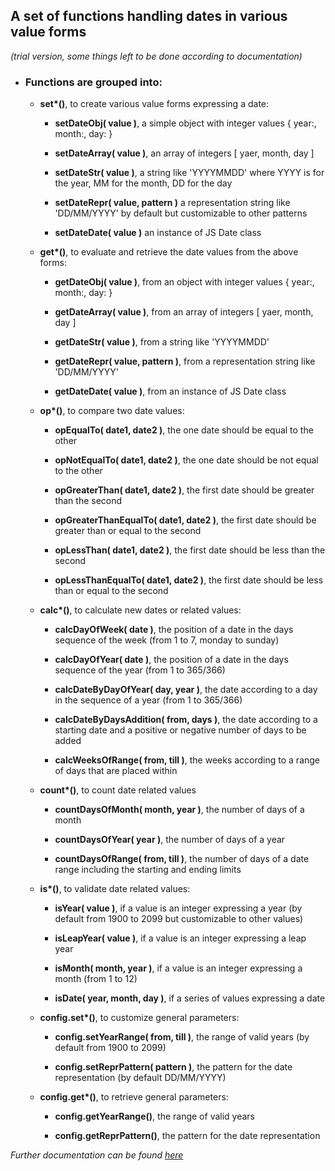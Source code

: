 ## A set of functions handling dates in various value forms ## 
_(trial version, some things left to be done according to documentation)_

* ### Functions are grouped into: ###

    * __set*()__, to create various value forms expressing a date:

        * __setDateObj( value )__, a simple object with integer values { year:, month:, day: }

        * __setDateArray( value )__, an array of integers [ yaer, month, day ]

        * __setDateStr( value )__, a string like 'YYYYMMDD' where YYYY is for the year, MM for the month, DD for the day

        * __setDateRepr( value, pattern )__ a representation string like 'DD/MM/YYYY' by default but customizable to other patterns 

        * __setDateDate( value )__ an instance of JS Date class

    * __get*()__, to evaluate and retrieve the date values from the above forms:

        * __getDateObj( value )__, from an object with integer values { year:, month:, day: }

        * __getDateArray( value )__, from an array of integers [ yaer, month, day ]

        * __getDateStr( value )__, from a string like 'YYYYMMDD'

        * __getDateRepr( value, pattern )__, from a representation string like 'DD/MM/YYYY'

        * __getDateDate( value )__, from an instance of JS Date class

    * __op*()__, to compare two date values:

        * __opEqualTo( date1, date2 )__, the one date should be equal to the other

        * __opNotEqualTo( date1, date2 )__, the one date should be not equal to the other

        * __opGreaterThan( date1, date2 )__, the first date should be greater than the second

        * __opGreaterThanEqualTo( date1, date2 )__, the first date should be greater than or equal to the second

        * __opLessThan( date1, date2 )__, the first date should be less than the second

        * __opLessThanEqualTo( date1, date2 )__, the first date should be less than or equal to the second

    * __calc*()__, to calculate new dates or related values:

        * __calcDayOfWeek( date )__, the position of a date in the days sequence of the week (from 1 to 7, monday to sunday)

        * __calcDayOfYear( date )__, the position of a date in the days sequence of the year (from 1 to 365/366)

        * __calcDateByDayOfYear( day, year )__, the date according to a day in the sequence of a year (from 1 to 365/366)

        * __calcDateByDaysAddition( from, days )__, the date according to a starting date and a positive or negative number of days to be added

        * __calcWeeksOfRange( from, till )__, the weeks according to a range of days that are placed within

    * __count*()__, to count date related values

        * __countDaysOfMonth( month, year )__, the number of days of a month

        * __countDaysOfYear( year )__, the number of days of a year

        * __countDaysOfRange( from, till )__, the number of days of a date range including the starting and ending limits

    * __is*()__, to validate date related values:

        * __isYear( value )__, if a value is an integer expressing a year (by default from 1900 to 2099 but customizable to other values)

        * __isLeapYear( value )__, if a value is an integer expressing a leap year

        * __isMonth( month, year )__, if a value is an integer expressing a month (from 1 to 12)

        * __isDate( year, month, day )__, if a series of values expressing a date

    * __config.set*()__, to customize general parameters:

        * __config.setYearRange( from, till )__, the range of valid years (by default from 1900 to 2099)

        * __config.setReprPattern( pattern )__, the pattern for the date representation (by default DD/MM/YYYY)

    * __config.get*()__, to retrieve general parameters:

        * __config.getYearRange()__, the range of valid years

        * __config.getReprPattern()__, the pattern for the date representation


_Further documentation can be found [here](https://giannisclipper.github.io/date/)_